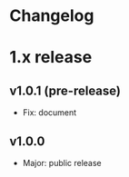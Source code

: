 
Changelog
=========

# 1.x release

## v1.0.1 (pre-release)

- Fix: document

## v1.0.0

- Major: public release
